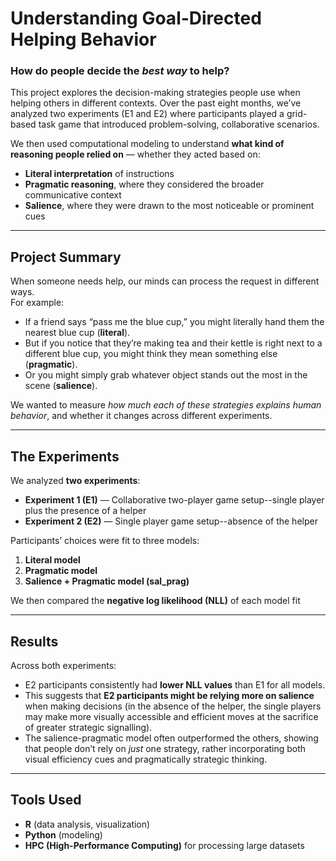 # Understanding Goal-Directed Helping Behavior

### How do people decide the *best way* to help?

This project explores the decision-making strategies people use when helping others in different contexts. Over the past eight months, we’ve analyzed two experiments (E1 and E2) where participants played a grid-based task game that introduced problem-solving, collaborative scenarios. 

We then used computational modeling to understand **what kind of reasoning people relied on** — whether they acted based on:
- **Literal interpretation** of instructions  
- **Pragmatic reasoning**, where they considered the broader communicative context  
- **Salience**, where they were drawn to the most noticeable or prominent cues  

---

## Project Summary

When someone needs help, our minds can process the request in different ways.  
For example:
- If a friend says “pass me the blue cup,” you might literally hand them the nearest blue cup (**literal**).
- But if you notice that they’re making tea and their kettle is right next to a different blue cup, you might think they mean something else (**pragmatic**).
- Or you might simply grab whatever object stands out the most in the scene (**salience**).

We wanted to measure *how much each of these strategies explains human behavior*, and whether it changes across different experiments.

---

## The Experiments

We analyzed **two experiments**:
- **Experiment 1 (E1)** — Collaborative two-player game setup--single player plus the presence of a helper  
- **Experiment 2 (E2)** — Single player game setup--absence of the helper

Participants’ choices were fit to three models:
1. **Literal model**
2. **Pragmatic model**
3. **Salience + Pragmatic model (sal_prag)**

We then compared the **negative log likelihood (NLL)** of each model fit

---

## Results

Across both experiments:
- E2 participants consistently had **lower NLL values** than E1 for all models.
- This suggests that **E2 participants might be relying more on salience** when making decisions (in the absence of the helper, the single players may make more visually accessible and efficient moves at the sacrifice of greater strategic signalling).
- The salience-pragmatic model often outperformed the others, showing that people don’t rely on *just* one strategy, rather incorporating both visual efficiency cues and pragmatically strategic thinking.
---

## Tools Used

- **R** (data analysis, visualization)
- **Python** (modeling)  
- **HPC (High-Performance Computing)** for processing large datasets

